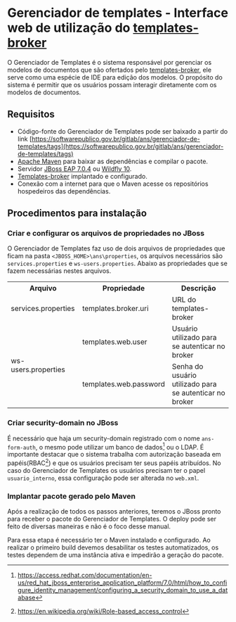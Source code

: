 # Gerenciador de templates - Interface web de utilização do [templates-broker](https://softwarepublico.gov.br/gitlab/ans/templates-broker)
O Gerenciador de Templates é o sistema responsável por gerenciar os modelos de documentos que são ofertados pelo [templates-broker](https://softwarepublico.gov.br/gitlab/ans/templates-broker), ele serve como uma espécie de IDE para edição dos modelos. O propósito do sistema é permitir que os usuários possam interagir diretamente com os modelos de documentos.

## Requisitos
- Código-fonte do Gerenciador de Templates pode ser baixado a partir do link [https://softwarepublico.gov.br/gitlab/ans/gerenciador-de-templates/tags](https://softwarepublico.gov.br/gitlab/ans/gerenciador-de-templates/tags)
- [Apache Maven](https://maven.apache.org/) para baixar as dependências e compilar o pacote.
- Servidor [JBoss EAP 7.0.4](https://developers.redhat.com/products/eap/download/) ou [Wildfly 10](http://wildfly.org/downloads/).
- [Templates-broker](https://softwarepublico.gov.br/gitlab/ans/templates-broker) implantado e configurado.
- Conexão com a internet para que o Maven acesse os repositórios hospedeiros das dependências.

## Procedimentos para instalação
### Criar e configurar os arquivos de propriedades no JBoss
O Gerenciador de Templates faz uso de dois arquivos de propriedades que ficam na pasta `<JBOSS_HOME>\ans\properties`, os arquivos necessários são `services.properties` e `ws-users.properties`. Abaixo as propriedades que se fazem necessárias nestes arquivos.

<table>
  <tr>
    <th>Arquivo</th>
    <th>Propriedade</th>
    <th>Descrição</th>
  </tr>
  <tr>
    <td>services.properties</td>
    <td>templates.broker.uri</td>
    <td>URL do templates-broker</td>
  </tr>
  <tr>
    <td rowspan="2">ws-users.properties</td>
    <td>templates.web.user</td>
    <td>Usuário utilizado para se autenticar no broker</td>
  </tr>
  <tr>
    <td>templates.web.password</td>
    <td>Senha do usuário utilizado para se autenticar no broker</td>
  </tr>
</table>

### Criar security-domain no JBoss 
É necessário que haja um security-domain registrado com o nome `ans-form-auth`, o mesmo pode utilizar um banco de dados[^1] ou o LDAP. É importante destacar que o sistema trabalha com autorização baseada em papéis(RBAC[^2]) e que os usuários precisam ter seus papéis atribuídos. No caso do Gerenciador de Templates os usuários precisam ter o papel `usuario_interno`, essa configuração pode ser alterada no `web.xml`. 
[^1]: https://access.redhat.com/documentation/en-us/red_hat_jboss_enterprise_application_platform/7.0/html/how_to_configure_identity_management/configuring_a_security_domain_to_use_a_database
[^2]: https://en.wikipedia.org/wiki/Role-based_access_control

### Implantar pacote gerado pelo Maven
Após a realização de todos os passos anteriores, teremos o JBoss pronto para receber o pacote do Gerenciador de Templates. O deploy pode ser feito de diversas maneiras e não é o foco desse manual. 

Para essa etapa é necessário ter o Maven instalado e configurado. Ao realizar o primeiro build devemos desabilitar os testes automatizados, os testes dependem de uma instância ativa e impedirão a geração do pacote.
